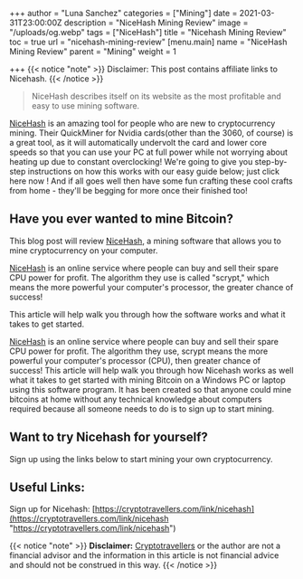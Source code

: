 +++
author = "Luna Sanchez"
categories = ["Mining"]
date = 2021-03-31T23:00:00Z
description = "NiceHash Mining Review"
image = "/uploads/og.webp"
tags = ["NiceHash"]
title = "Nicehash Mining Review"
toc = true
url = "nicehash-mining-review"
[menu.main]
name = "NiceHash Mining Review"
parent = "Mining"
weight = 1

+++
{{< notice "note" >}} Disclaimer: This post contains affiliate links to Nicehash. {{< /notice >}}

> NiceHash describes itself on its website as the most profitable and easy to use mining software.

[NiceHash](https://cryptotravellers.com/link/nicehash) is an amazing tool for people who are new to cryptocurrency mining. Their QuickMiner for Nvidia cards(other than the 3060, of course) is a great tool, as it will automatically undervolt the card and lower core speeds so that you can use your PC at full power while not worrying about heating up due to constant overclocking! We're going to give you step-by-step instructions on how this works with our easy guide below; just click here now ! And if all goes well then have some fun crafting these cool crafts from home - they'll be begging for more once their finished too!

## Have you ever wanted to mine Bitcoin?

This blog post will review [NiceHash](https://cryptotravellers.com/link/nicehash), a mining software that allows you to mine cryptocurrency on your computer.

[NiceHash](https://cryptotravellers.com/link/nicehash) is an online service where people can buy and sell their spare CPU power for profit. The algorithm they use is called "scrypt," which means the more powerful your computer's processor, the greater chance of success!

This article will help walk you through how the software works and what it takes to get started.

[NiceHash](https://cryptotravellers.com/link/nicehash) is an online service where people can buy and sell their spare CPU power for profit. The algorithm they use, scrypt means the more powerful your computer's processor (CPU), then greater chance of success! This article will help walk you through how Nicehash works as well what it takes to get started with mining Bitcoin on a Windows PC or laptop using this software program. It has been created so that anyone could mine bitcoins at home without any technical knowledge about computers required because all someone needs to do is to sign up to start mining.

## Want to try Nicehash for yourself?

Sign up using the links below to start mining your own cryptocurrency.

## Useful Links:

Sign up for Nicehash: [https://cryptotravellers.com/link/nicehash](https://cryptotravellers.com/link/nicehash "https://cryptotravellers.com/link/nicehash")

{{< notice "note" >}} **Disclaimer:** [Cryptotravellers](https://cryptotravellers.com) or the author are not a financial advisor and the information in this article is not financial advice and should not be construed in this way. {{< /notice >}}